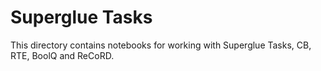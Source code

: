 # Superglue Tasks

This directory contains notebooks for working with Superglue Tasks, CB, RTE, BoolQ and ReCoRD.